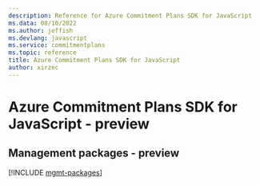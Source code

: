 ```yaml
---
description: Reference for Azure Commitment Plans SDK for JavaScript
ms.data: 08/10/2022
ms.author: jeffish
ms.devlang: javascript
ms.service: commitmentplans
ms.topic: reference
title: Azure Commitment Plans SDK for JavaScript
author: xirzec
---
```

# Azure Commitment Plans SDK for JavaScript - preview

## Management packages - preview
[!INCLUDE [mgmt-packages](commitment-plans-mgmt-index.md)]